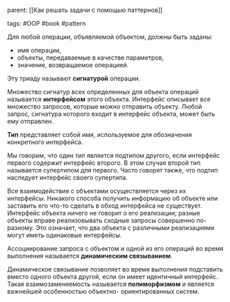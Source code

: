 parent: [[Как решать задачи с помощью паттернов]]

tags: #OOP #book #pattern 

Для любой операции, объявляемой объектом, должны быть заданы: 

- имя операции, 
- объекты, передаваемые в качестве параметров, 
- значение, возвращаемое операцией. 

Эту триаду называют **сигнатурой** операции. 

Множество сигнатур всех определенных для объекта операций называется **интерфейсом** этого объекта. Интерфейс описывает все множество запросов, которые можно отправить объекту. Любой запрос, сигнатура которого входит в интерфейс объекта, может быть ему отправлен.

**Тип** представляет собой имя, используемое для обозначения конкретного интерфейса.

Мы говорим, что один тип является подтипом другого, если интерфейс первого содержит интерфейс второго. В этом случае второй тип называется супертипом для первого. Часто говорят также, что подтип наследует интерфейс своего супертипа.

Все взаимодействие с объектами осуществляется через их интерфейсы. Никакого способа получить информацию об объекте или заставить его что-то сделать в обход интерфейса не существует. Интерфейс объекта ничего не говорит о его реализации; разные объекты вправе реализовывать сходные запросы совершенно по-разному. Это означает, что два объекта с различными реализациями могут иметь одинаковые интерфейсы.

Ассоциирование запроса с объектом и одной из его операций во время выполнения называется **динамическим связыванием**.

Динамическое связывание позволяет во время выполнения подставить вместо одного объекта другой, если он имеет идентичный интерфейс. Такая взаимозаменяемость называется **полиморфизмом** и является важнейшей особенностью объектно- ориентированных систем.


